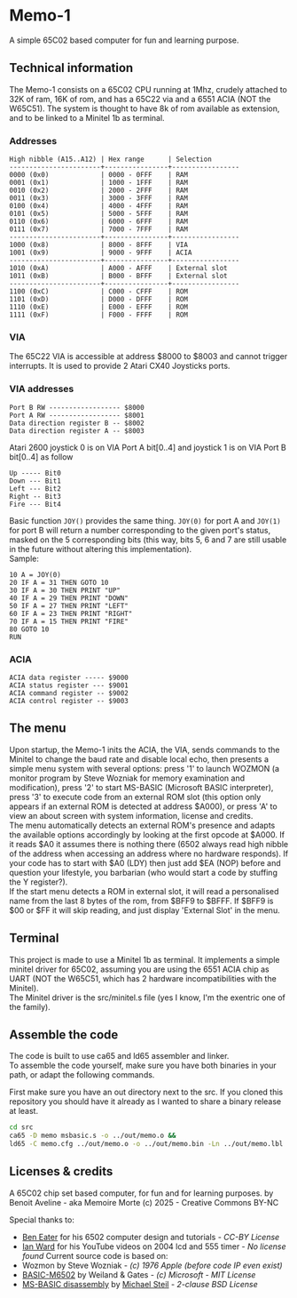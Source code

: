 # Memo-1

A simple 65C02 based computer for fun and learning purpose.

## Technical information

The Memo-1 consists on a 65C02 CPU running at 1Mhz, crudely attached to 32K of ram, 16K of rom, and has a 65C22 via and a 6551 ACIA (NOT the W65C51). The system is thought to have 8k of rom available as extension, and to be linked to a Minitel 1b as terminal.

### Addresses

```
High nibble (A15..A12) | Hex range      | Selection
-----------------------+----------------+-----------------
0000 (0x0)             | 0000 - 0FFF    | RAM
0001 (0x1)             | 1000 - 1FFF    | RAM
0010 (0x2)             | 2000 - 2FFF    | RAM
0011 (0x3)             | 3000 - 3FFF    | RAM
0100 (0x4)             | 4000 - 4FFF    | RAM
0101 (0x5)             | 5000 - 5FFF    | RAM
0110 (0x6)             | 6000 - 6FFF    | RAM
0111 (0x7)             | 7000 - 7FFF    | RAM
-----------------------+----------------+-----------------
1000 (0x8)             | 8000 - 8FFF    | VIA
1001 (0x9)             | 9000 - 9FFF    | ACIA
-----------------------+----------------+-----------------
1010 (0xA)             | A000 - AFFF    | External slot
1011 (0xB)             | B000 - BFFF    | External slot
-----------------------+----------------+-----------------
1100 (0xC)             | C000 - CFFF    | ROM
1101 (0xD)             | D000 - DFFF    | ROM
1110 (0xE)             | E000 - EFFF    | ROM
1111 (0xF)             | F000 - FFFF    | ROM
```

### VIA

The 65C22 VIA is accessible at address $8000 to $8003 and cannot trigger interrupts. It is used to provide 2 Atari CX40 Joysticks ports.

### VIA addresses

```
Port B RW ------------------ $8000
Port A RW ------------------ $8001
Data direction register B -- $8002
Data direction register A -- $8003
```

Atari 2600 joystick 0 is on VIA Port A bit[0..4] and joystick 1 is on VIA Port B bit[0..4] as follow

```
Up ----- Bit0
Down --- Bit1
Left --- Bit2
Right -- Bit3
Fire --- Bit4
```

Basic function `JOY()` provides the same thing. `JOY(0)` for port A and `JOY(1)` for port B will return a number corresponding to the given port's status, masked on the 5 corresponding bits (this way, bits 5, 6 and 7 are still usable in the future without altering this implementation).  
Sample: 
```BASIC
10 A = JOY(0)
20 IF A = 31 THEN GOTO 10
30 IF A = 30 THEN PRINT "UP"
40 IF A = 29 THEN PRINT "DOWN"
50 IF A = 27 THEN PRINT "LEFT"
60 IF A = 23 THEN PRINT "RIGHT"
70 IF A = 15 THEN PRINT "FIRE"
80 GOTO 10
RUN
```

### ACIA
```
ACIA data register ----- $9000
ACIA status register --- $9001
ACIA command register -- $9002
ACIA control register -- $9003
```

## The menu

Upon startup, the Memo-1 inits the ACIA, the VIA, sends commands to the Minitel to change the baud rate and disable local echo, then presents a simple menu system with several options: press '1' to launch WOZMON (a monitor program by Steve Wozniak for memory examination and modification), press '2' to start MS-BASIC (Microsoft BASIC interpreter), press '3' to execute code from an external ROM slot (this option only appears if an external ROM is detected at address $A000), or press 'A' to view an about screen with system information, license and credits.  
The menu automatically detects an external ROM's presence and adapts the available options accordingly by looking at the first opcode at $A000. If it reads $A0 it assumes there is nothing there (6502 always read high nibble of the address when accessing an address where no hardware responds). If your code has to start with $A0 (LDY) then just add $EA (NOP) before and question your lifestyle, you barbarian (who would start a code by stuffing the Y register?).  
If the start menu detects a ROM in external slot, it will read a personalised name from the last 8 bytes of the rom, from $BFF9 to $BFFF. 
If $BFF9 is $00 or $FF it will skip reading, and just display 'External Slot' in the menu.

## Terminal

This project is made to use a Minitel 1b as terminal. It implements a simple minitel driver for 65C02, assuming you are using the 6551 ACIA chip as UART (NOT the W65C51, which has 2 hardware incompatibilities with the Minitel).  
The Minitel driver is the src/minitel.s file (yes I know, I'm the exentric one of the family).

## Assemble the code

The code is built to use ca65 and ld65 assembler and linker.  
To assemble the code yourself, make sure you have both binaries in your path, or adapt the following commands. 


First make sure you have an out directory next to the src. If you cloned this repository you should have it already as I wanted to share a binary release at least. 

```BASH
cd src
ca65 -D memo msbasic.s -o ../out/memo.o &&
ld65 -C memo.cfg ../out/memo.o -o ../out/memo.bin -Ln ../out/memo.lbl
```

## Licenses & credits

A 65C02 chip set based computer, for fun and for learning purposes.
by Benoit Aveline - aka Memoire Morte
(c) 2025 - Creative Commons BY-NC

Special thanks to:
 - [Ben Eater](https://eater.net/6502) for his 6502 computer design and tutorials - *CC-BY License*
 - [Ian Ward](https://www.youtube.com/@IanWard1) for his YouTube videos on 2004 lcd and 555 timer - *No license found*
Current source code is based on:
 - Wozmon by Steve Wozniak - *(c) 1976 Apple (before code IP even exist)*
 - [BASIC-M6502](https://github.com/microsoft/BASIC-M6502) by Weiland & Gates - *(c) Microsoft - MIT License*
 - [MS-BASIC disassembly](https://github.com/mist64/msbasic) by [Michael Steil](https://github.com/mist64) - *2-clause BSD License*